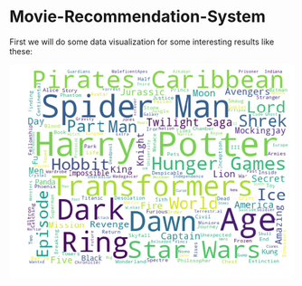 # Movie-Recommendation-System

First we will do some data visualization for some interesting results like these:

![WordCloud](Figures/Word-cloud.png)

